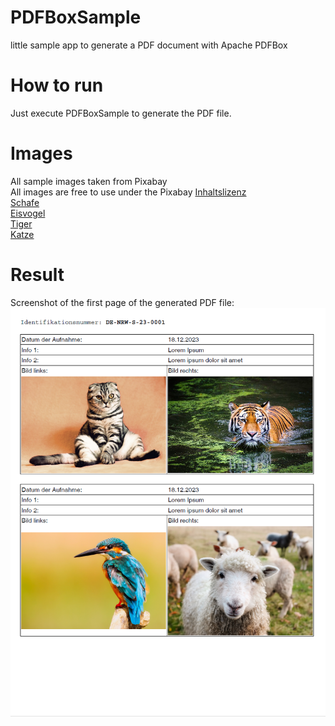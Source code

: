 # PDFBoxSample
little sample app to generate a PDF document with Apache PDFBox

# How to run
Just execute PDFBoxSample to generate the PDF file.

# Images
All sample images taken from Pixabay<br/>
All images are free to use under the Pixabay [Inhaltslizenz](https://pixabay.com/de/service/license-summary/)<br/>
[Schafe](https://pixabay.com/de/photos/irland-die-schafe-l%C3%A4mmer-vieh-1985088/)<br/>
[Eisvogel](https://pixabay.com/de/photos/eisvogel-vogel-nahaufnahme-sitzend-2046453/)<br/>
[Tiger](https://pixabay.com/de/photos/tiger-sumpf-gro%C3%9Fe-katze-wildkatze-2535888/)<br/>
[Katze](https://pixabay.com/de/photos/katze-k%C3%A4tzchen-haustiere-tiere-2934720/)

# Result
Screenshot of the first page of the generated PDF file:<br/>
![Screenshot PDF](./src/main/resources/Screenshot.png)
